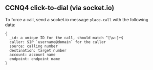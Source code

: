 CCNQ4 click-to-dial (via socket.io)
-----------------------------------

To force a call, send a socket.io message `place-call` with the following data:

```
{
  _id: a unique ID for the call, should match ^[\w-]+$
  caller: SIP `username@domain` for the caller
  source: calling number
  destination: target number
  account: account name
  endpoint: endpoint name
}
```
